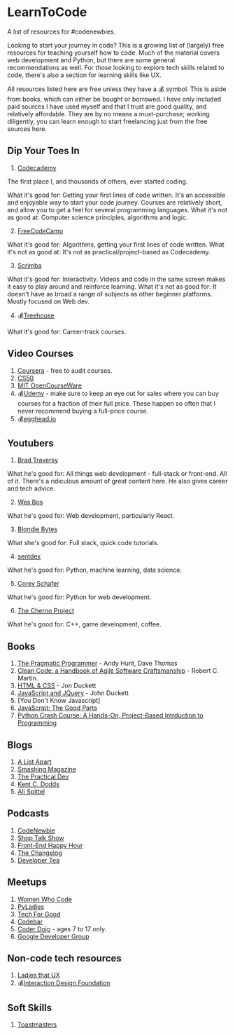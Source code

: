 # LearnToCode
A list of resources for #codenewbies. 

Looking to start your journey in code? This is a growing list of (largely) free resources for teaching yourself how to code. Much of the material covers web development and Python, but there are some general recommendations as well. For those looking to explore tech skills related to code, there's also a section for learning skills like UX. 

All resources listed here are free unless they have a :moneybag: symbol. This is aside from books, which can either be bought or borrowed.  I have only included paid sources I have used myself and that I trust are good quality, and relatively affordable. They are by no means a must-purchase; working diligently, you can learn enough to start freelancing just from the free sources here. 

## Dip Your Toes In

1. [Codecademy](https://www.codecademy.com/) 

The first place I, and thousands of others, ever started coding.  

What it's good for: Getting your first lines of code written. It's an accessible and enjoyable way to start your code journey. Courses are relatively short, and allow you to get a feel for several programming languages.
What it's not as good at: Computer science principles, algorithms and logic. 

2. [FreeCodeCamp](https://www.freecodecamp.org/)

What it's good for: Algorithms, getting your first lines of code written.
What it's not as good at: It's not as practical/project-based as Codecademy. 

3. [Scrimba](https://scrimba.com/)

What it's good for: Interactivity. Videos and code in the same screen makes it easy to play around and reinforce learning.
What it's not as good for: It doesn't have as broad a range of subjects as other beginner platforms. Mostly focused on Web dev.

4. :moneybag:[Treehouse](https://teamtreehouse.com/)

What it's good for: Career-track courses.

## Video Courses

1. [Coursera](https://www.coursera.org/) - free to audit courses.
2. [CS50](https://www.youtube.com/channel/UCcabW7890RKJzL968QWEykA)
3. [MIT OpenCourseWare](https://ocw.mit.edu/)
4. :moneybag:[Udemy](https://www.udemy.com/) - make sure to keep an eye out for sales where you can buy courses for a fraction of their full price. These happen so often that I never recommend buying a full-price course.
5. :moneybag:[egghead.io](https://egghead.io/)


## Youtubers
1. [Brad Traversy](https://www.youtube.com/user/TechGuyWeb)

What he's good for: All things web development - full-stack or front-end. All of it. There's a ridiculous amount of great content here. He also gives career and tech advice.

2. [Wes Bos](https://www.youtube.com/user/wesbos)

What he's good for: Web development, particularly React.

3. [Blondie Bytes](https://www.youtube.com/channel/UC4DwZ2VXM2KWtzHjVk9M_xg)

What she's good for: Full stack, quick code tutorials.

4. [sentdex](https://www.youtube.com/sentdex)

What he's good for: Python, machine learning, data science.

5. [Corey Schafer](https://www.youtube.com/user/schafer5)

What he's good for: Python for web development. 

6. [The Cherno Project](https://www.youtube.com/user/TheChernoProject)

What he's good for: C++, game development, coffee.

## Books

1. [The Pragmatic Programmer](https://www.amazon.co.uk/Pragmatic-Programmer-Andrew-Hunt/dp/020161622X) - Andy Hunt, Dave Thomas
2. [Clean Code: a Handbook of Agile Software Craftsmanship](https://www.amazon.co.uk/Clean-Code-Handbook-Software-Craftsmanship/dp/0132350882/) - Robert C. Martin.
3. [HTML & CSS](http://www.htmlandcssbook.com/) - Jon Duckett
4. [JavaScript and JQuery](http://javascriptbook.com/) - John Duckett
6. [You Don't Know Javascript]
7. [JavaScript: The Good Parts](https://github.com/NorthPaulo/research/blob/master/Frontend-books%26research/JavaScript%20-%20The%20Good%20Parts%20-%20Douglas%20Crockford%20-%20May%202008.pdf)
5. [Python Crash Course: A Hands-On, Project-Based Intrduction to Programming](https://www.amazon.co.uk/Python-Crash-Course-Hands-Project-Based-ebook/dp/B018UXJ9RI)

## Blogs
1. [A List Apart](https://alistapart.com/)
2. [Smashing Magazine](https://www.smashingmagazine.com/)
2. [The Practical Dev](https://dev.to/)
4. [Kent C. Dodds](https://kentcdodds.com/blog/)
2. [Ali Spittel](https://www.alispit.tel/)

## Podcasts

1. [CodeNewbie](https://www.codenewbie.org/podcast)
2. [Shop Talk Show](https://shoptalkshow.com/)
3. [Front-End Happy Hour](https://frontendhappyhour.com/)
4. [The Changelog](https://changelog.com/podcast)
5. [Developer Tea](https://spec.fm/podcasts/developer-tea)

## Meetups

1. [Women Who Code](https://www.womenwhocode.com/)
2. [PyLadies](https://www.pyladies.com/)
3. [Tech For Good](https://tech-for-good-near-you.herokuapp.com/)
4. [Codebar](https://codebar.io/)
5. [Coder Dojo](https://coderdojo.com/) - ages 7 to 17 only.
6. [Google Developer Group](https://developers.google.com/community/gdg)

## Non-code tech resources

1. [Ladies that UX](https://www.ladiesthatux.com/)
2. :moneybag:[Interaction Design Foundation](https://www.interaction-design.org/)

## Soft Skills

1. [Toastmasters](https://www.toastmasters.org/)
